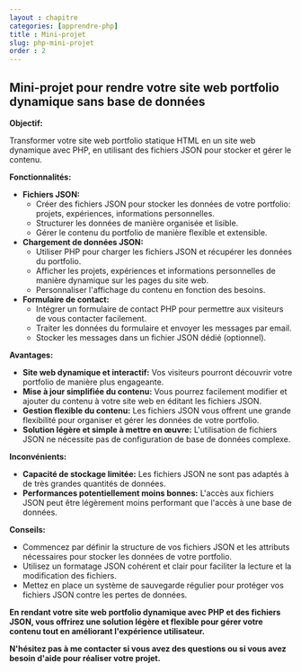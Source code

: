 ```yaml
---
layout : chapitre
categories: [apprendre-php]
title : Mini-projet
slug: php-mini-projet
order : 2
---
```


## Mini-projet pour rendre votre site web portfolio dynamique sans base de données

**Objectif:**

Transformer votre site web portfolio statique HTML en un site web dynamique avec PHP, en utilisant des fichiers JSON pour stocker et gérer le contenu.

**Fonctionnalités:**

* **Fichiers JSON:**
    * Créer des fichiers JSON pour stocker les données de votre portfolio: projets, expériences, informations personnelles.
    * Structurer les données de manière organisée et lisible.
    * Gérer le contenu du portfolio de manière flexible et extensible.
* **Chargement de données JSON:**
    * Utiliser PHP pour charger les fichiers JSON et récupérer les données du portfolio.
    * Afficher les projets, expériences et informations personnelles de manière dynamique sur les pages du site web.
    * Personnaliser l'affichage du contenu en fonction des besoins.
* **Formulaire de contact:**
    * Intégrer un formulaire de contact PHP pour permettre aux visiteurs de vous contacter facilement.
    * Traiter les données du formulaire et envoyer les messages par email.
    * Stocker les messages dans un fichier JSON dédié (optionnel).

**Avantages:**

* **Site web dynamique et interactif:** Vos visiteurs pourront découvrir votre portfolio de manière plus engageante.
* **Mise à jour simplifiée du contenu:** Vous pourrez facilement modifier et ajouter du contenu à votre site web en éditant les fichiers JSON.
* **Gestion flexible du contenu:** Les fichiers JSON vous offrent une grande flexibilité pour organiser et gérer les données de votre portfolio.
* **Solution légère et simple à mettre en œuvre:** L'utilisation de fichiers JSON ne nécessite pas de configuration de base de données complexe.

**Inconvénients:**

* **Capacité de stockage limitée:** Les fichiers JSON ne sont pas adaptés à de très grandes quantités de données.
* **Performances potentiellement moins bonnes:** L'accès aux fichiers JSON peut être légèrement moins performant que l'accès à une base de données.

**Conseils:**

* Commencez par définir la structure de vos fichiers JSON et les attributs nécessaires pour stocker les données de votre portfolio.
* Utilisez un formatage JSON cohérent et clair pour faciliter la lecture et la modification des fichiers.
* Mettez en place un système de sauvegarde régulier pour protéger vos fichiers JSON contre les pertes de données.

**En rendant votre site web portfolio dynamique avec PHP et des fichiers JSON, vous offrirez une solution légère et flexible pour gérer votre contenu tout en améliorant l'expérience utilisateur.**

**N'hésitez pas à me contacter si vous avez des questions ou si vous avez besoin d'aide pour réaliser votre projet.**
